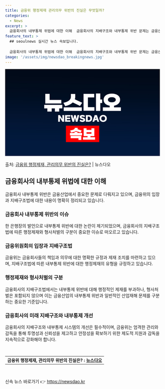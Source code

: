 ```yaml
---
title: 금융위 행정제재 관리의무 위반의 진실은 무엇일까?
categories:
  - News
excerpt: >
  금융회사의 내부통제 위법에 대한 이해  금융회사의 지배구조와 내부통제 위반 문제는 금융산업에서 중요하게 다루…
feature_text: >
  ## seoulnews 실시간 뉴스 속보입니다.

  금융회사의 내부통제 위법에 대한 이해  금융회사의 지배구조와 내부통제 위반 문제는 금융산업에서 중요하게 다루…
image: '/assets/img/newsdao_breakingnews.jpg'
---
```


![뉴스다오 속보](/assets/img/newsdao_breakingnews.jpg)

<p>출처: <a href="https://newsdao.kr/4589" rel="dofollow">금융위 행정제재, 관리의무 위반의 진실은?</a> | 뉴스다오</p>

<h2 data-ke-size="size26">금융회사의 내부통제 위법에 대한 이해</h2>
<p data-ke-size="size16">금융회사 내부통제 위반은 금융산업에서 중요한 문제로 다뤄지고 있으며, 금융위의 입장과 지배구조법에 대한 내용이 명확히 정리되고 있습니다.</p>

<h3>금융회사 내부통제 위반의 이슈</h3>
<p data-ke-size="size16">한 은행장의 발언으로 내부통제 위반에 대한 논란이 제기되었으며, 금융회사의 지배구조법에 따른 행정제재와 형사처벌의 구분이 중요한 이슈로 떠오르고 있습니다.</p>

<h3>금융위원회의 입장과 지배구조법</h3>
<p data-ke-size="size16">금융위는 금융회사들의 책임과 의무에 대한 명확한 규정과 제재 조치를 마련하고 있으며, 지배구조법에 따른 내부통제 위반에 대한 행정제재의 유형을 규정하고 있습니다.</p>

<h3>행정제재와 형사처벌의 구분</h3>
<p data-ke-size="size16">금융회사의 지배구조법에서는 내부통제 위반에 대해 행정적인 제재를 부과하나, 형사처벌은 포함되지 않으며 이는 금융산업의 내부통제 위반과 일반적인 산업재해 문제를 구분하는 중요한 기준입니다.</p>

<h3>금융회사의 미래 지배구조와 내부통제 개선</h3>
<p data-ke-size="size16">금융회사의 지배구조와 내부통제 시스템의 개선은 필수적이며, 금융위는 엄격한 관리와 감독을 통해 투명성과 신뢰성을 제고하고 안정성을 확보하기 위한 제도적 지원과 감독을 지속적으로 강화해야 합니다.</p>

<p data-ke-size="size16">&nbsp;</p>
<table>
	<tbody>
		<tr>
			<td style="text-align: center; height: 17px;"><b>금융위 행정제재, 관리의무 위반의 진실은?  : <a href="https://newsdao.kr/4589">뉴스다오</a></b></td>
		</tr>
	</tbody>
</table>
<p data-ke-size="size16">&nbsp;</p> 

신속 뉴스 바로가기 👉 <a href="https://newsdao.kr" rel="dofollow">https://newsdao.kr</a>


